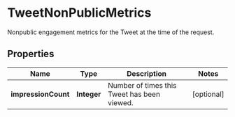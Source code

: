 

# TweetNonPublicMetrics

Nonpublic engagement metrics for the Tweet at the time of the request.

## Properties

| Name | Type | Description | Notes |
|------------ | ------------- | ------------- | -------------|
|**impressionCount** | **Integer** | Number of times this Tweet has been viewed. |  [optional] |



